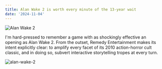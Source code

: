 ```yaml
---
title: Alan Wake 2 is worth every minute of the 13-year wait
date: '2024-11-04'
---
```


<!-- Big screen image -->
<div class="my-10 h-[calc(100vh-23.0625rem)] w-full overflow-hidden">
  <img
    src="https://platform.polygon.com/wp-content/uploads/sites/2/chorus/uploads/chorus_asset/file/25032568/AW2_10_08_23_002.jpg"
    alt="Alan Wake 2"
    class="h-full w-full object-cover object-top"
  />
</div>

<!-- Big Text paragraph -->
<div class="mx-auto px-6 sm:max-w-[65ch]">
  <p class="my-10 break-words text-[14px] tracking-tight">
    I'm hard-pressed to remember a game with as shockingly effective an opening as Alan Wake 2.
    From the outset, Remedy Entertainment makes its intent explicitly clear: to amplify every
    facet of its 2010 action-horror cult classic, and in doing so, subvert interactive
    storytelling tropes at every turn.
  </p>
</div>

<!-- Small screen image -->
<div class="mx-auto px-6 sm:max-w-[65ch]">
  <img
    src="https://platform.polygon.com/wp-content/uploads/sites/2/chorus/uploads/chorus_asset/file/25032558/DET_4K_141.jpg"
    alt="alan-wake-2"
  />
</div>
